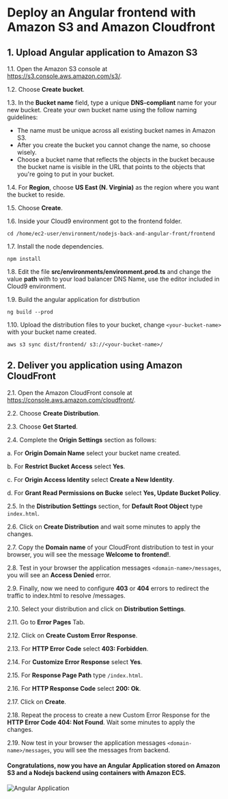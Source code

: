 # Deploy an Angular frontend with Amazon S3 and Amazon Cloudfront

## 1. Upload Angular application to Amazon S3

1.1\. Open the Amazon S3 console at https://s3.console.aws.amazon.com/s3/.

1.2\. Choose **Create bucket**.

1.3\. In the **Bucket name** field, type a unique **DNS-compliant** name for your new bucket. Create your own bucket name using the follow naming guidelines:

* The name must be unique across all existing bucket names in Amazon S3.
* After you create the bucket you cannot change the name, so choose wisely.
* Choose a bucket name that reflects the objects in the bucket because the bucket name is visible in the URL that points to the objects that you're going to put in your bucket.

1.4\. For **Region**, choose **US East (N. Virginia)** as the region where you want the bucket to reside.

1.5\. Choose **Create**.

1.6\. Inside your Cloud9 environment got to the frontend folder.

```
cd /home/ec2-user/environment/nodejs-back-and-angular-front/frontend
```

1.7\. Install the node dependencies.

```
npm install
```

1.8\. Edit the file **src/environments/environment.prod.ts** and change the value **path** with to your load balancer DNS Name, use the editor included in Cloud9 environment.

1.9\. Build the angular application for distrbution

```
ng build --prod
```

1.10\. Upload the distribution files to your bucket, change `<your-bucket-name>` with your bucket name created.

```
aws s3 sync dist/frontend/ s3://<your-bucket-name>/
```

## 2. Deliver you application using Amazon CloudFront

2.1\. Open the Amazon CloudFront console at https://console.aws.amazon.com/cloudfront/.

2.2\. Choose **Create Distribution**.

2.3\. Choose **Get Started**.

2.4\. Complete the **Origin Settings** section as follows:

  a\. For **Origin Domain Name** select your bucket name created.

  b\. For **Restrict Bucket Access** select **Yes**.

  c\. For **Origin Access Identity** select **Create a New Identity**.

  d\. For **Grant Read Permissions on Bucke** select **Yes, Update Bucket Policy**.

2.5\. In the **Distribution Settings** section, for **Default Root Object** type `index.html`.

2.6\. Click on **Create Distribution** and wait some minutes to apply the changes.

2.7\. Copy the **Domain name** of your CloudFront distribution to test in your browser, you will see the message **Welcome to frontend!**.

2.8\. Test in your browser the application messages `<domain-name>/messages`, you will see an **Access Denied** error.

2.9\. Finally, now we need to configure **403** or **404** errors to redirect the traffic to index.html to resolve /messages.

2.10\. Select your distribution and click on **Distribution Settings**.

2.11\. Go to **Error Pages** Tab.

2.12\. Click on **Create Custom Error Response**.

2.13\. For **HTTP Error Code** select **403: Forbidden**.

2.14\. For **Customize Error Response** select **Yes**.

2.15\. For **Response Page Path** type `/index.html`.

2.16\. For **HTTP Response Code** select **200: Ok**.

2.17\. Click on **Create**.

2.18\. Repeat the process to create a new Custom Error Response for the **HTTP Error Code 404: Not Found**. Wait some minutes to apply the changes.

2.19\. Now test in your browser the application messages `<domain-name>/messages`, you will see the messages from backend.

#### Congratulations, now you have an Angular Application stored on Amazon S3 and a Nodejs backend using containers with Amazon ECS.

![Angular Application](https://github.com/aurbac/nodejs-back-and-angular-front/raw/master/images/angular.png)